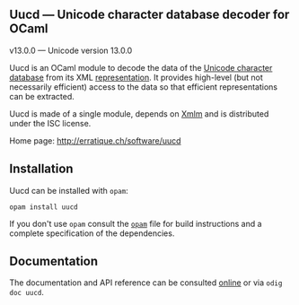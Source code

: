 Uucd — Unicode character database decoder for OCaml
-------------------------------------------------------------------------------
v13.0.0 — Unicode version 13.0.0

Uucd is an OCaml module to decode the data of the [Unicode character 
database][1] from its XML [representation][2]. It provides high-level 
(but not necessarily efficient) access to the data so that efficient 
representations can be extracted.

Uucd is made of a single module, depends on [Xmlm][xmlm] and is distributed
under the ISC license.

[1]: http://www.unicode.org/reports/tr44/
[2]: http://www.unicode.org/reports/tr42/
[xmlm]: http://erratique.ch/software/xmlm 

Home page: http://erratique.ch/software/uucd  

## Installation

Uucd can be installed with `opam`:

    opam install uucd

If you don't use `opam` consult the [`opam`](opam) file for build
instructions and a complete specification of the dependencies.


## Documentation

The documentation and API reference can be consulted [online][doc]
or via `odig doc uucd`.

[doc]: http://erratique.ch/software/uucd/doc/Uucd
